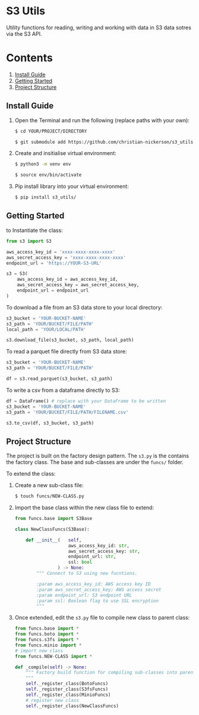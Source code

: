 # S3 Utils
Utility functions for reading, writing and working with data in S3 data sotres via the S3 API.

# Contents
1. [Install Guide](#install)
2. [Getting Started](#getting_started)
3. [Project Structure](#structure)

## Install Guide <a name="install"></a>
1. Open the Terminal and run the following (replace paths with your own):
    ``` bash
    $ cd YOUR/PROJECT/DIRECTORY

    $ git submodule add https://github.com/christian-nickerson/s3_utils s3_utils
    ```

2. Create and insitialise virtual environment:
    ``` bash
    $ python3 -m venv env

    $ source env/bin/activate
    ```

3. Pip install library into your virtual environment:
    ``` bash
    $ pip install s3_utils/
    ```

## Getting Started <a name="getting_started"></a>
to Instantiate the class:
``` python
from s3 import S3

aws_access_key_id = 'xxxx-xxxx-xxxx-xxxx'
aws_secret_access_key = 'xxxx-xxxx-xxxx-xxxx'
endpoint_url = 'https://YOUR-S3-URL'

s3 = S3(   
    aws_access_key_id = aws_access_key_id,
    aws_secret_access_key = aws_secret_access_key,
    endpoint_url = endpoint_url
)
``` 

To download a file from an S3 data store to your local directory:
``` python
s3_bucket = 'YOUR-BUCKET-NAME'
s3_path = 'YOUR/BUCKET/FILE/PATH'
local_path = 'YOUR/LOCAL/PATH'

s3.download_file(s3_bucket, s3_path, local_path)
```

To read a parquet file directly from S3 data store:
``` python
s3_bucket = 'YOUR-BUCKET-NAME'
s3_path = 'YOUR/BUCKET/FILE/PATH'

df = s3.read_parquet(s3_bucket, s3_path)
```

To write a csv from a dataframe directly to S3:
``` python
df = DataFrame() # replace with your DataFrame to be written
s3_bucket = 'YOUR-BUCKET-NAME'
s3_path = 'YOUR/BUCKET/FILE/PATH/FILENAME.csv'

s3.to_csv(df, s3_bucket, s3_path)
```

## Project Structure <a name="structure"></a>
The project is built on the factory design pattern. The ```s3.py``` is the contains the factory class. The base and sub-classes are under the ```funcs/``` folder.

To extend the class:

1. Create a new sub-class file:
    ``` bash
    $ touch funcs/NEW-CLASS.py
    ```
2. Import the base class within the new class file to extend:
    ``` python
    from funcs.base import S3Base

    class NewClassFuncs(S3Base):

        def __init__(   self, 
                        aws_access_key_id: str, 
                        aws_secret_access_key: str, 
                        endpoint_url: str, 
                        ssl: bool
                    ) -> None:
            """ Connect to S3 using new fucntions.

            :param aws_access_key_id: AWS access key ID
            :param aws_secret_access_key: AWS access secret
            :param endpoint_url: S3 endpoint URL
            :param ssl: Boolean flag to use SSL encryption
            """
    ```

3. Once extended, edit the ```s3.py``` file to compile new class to parent class:
    ``` python
    from funcs.base import *
    from funcs.boto import *
    from funcs.s3fs import *
    from funcs.minio import *
    # import new class
    from funcs.NEW-CLASS import *
    ```
    ``` python
    def _compile(self) -> None:
        """ Factory build function for compiling sub-classes into parent class.
        """
        self._register_class(BotoFuncs)
        self._register_class(S3fsFuncs)
        self._register_class(MinioFuncs)
        # register new class
        self._register_class(NewClassFuncs)
    ```
